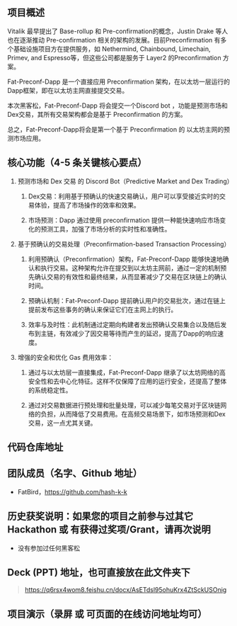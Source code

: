 ## 项目概述

Vitalik 最早提出了 Base-rollup 和 Pre-confirmation的概念，Justin Drake 等人也在逐渐推动 Pre-confirmation 相关的架构的发展。目前Preconfirmation 有多个基础设施项目方在提供服务，如 Nethermind, Chainbound, Limechain, Primev, and Espresso等，但这些公司都是服务于 Layer2 的Preconfirmation 方案。

Fat-Preconf-Dapp 是一个直接应用 Preconfirmation 架构，在以太坊一层运行的Dapp框架，即在以太坊主网直接提交交易。

本次黑客松，Fat-Preconf-Dapp 将会提交一个Discord bot ，功能是预测市场和Dex交易，其所有交易架构都会是基于 Preconfirmation 的方案。

总之，Fat-Preconf-Dapp将会是第一个基于 Preconfirmation 的 以太坊主网的预测市场应用。

## 核心功能（4-5 条关键核心要点）

  

1. 预测市场和 Dex 交易 的 Discord Bot（Predictive Market and Dex Trading）
    
    1. Dex交易：利用基于预确认的快速交易确认，用户可以享受接近实时的交易体验，提高了市场操作的效率和效果。
        
    2. 市场预测：Dapp 通过使用 preconfirmation 提供一种能快速响应市场变化的预测工具，加强了市场分析的实时性和准确性。
        
2. 基于预确认的交易处理（Preconfirmation-based Transaction Processing）
    
    1. 利用预确认（Preconfirmation）架构，Fat-Preconf-Dapp 能够快速地确认和执行交易。这种架构允许在提交到以太坊主网前，通过一定的机制预先确认交易的有效性和最终结果，从而显著减少了交易在区块链上的确认时间。
        
    2. 预确认机制：Fat-Preconf-Dapp 提前确认用户的交易批次，通过在链上提前发布这些事务的确认来保证它们在主网上的执行。
        
    3. 效率与及时性：此机制通过定期向构建者发出预确认交易集合以及随后发布到主链，有效减少了因交易等待而产生的延迟，提高了Dapp的响应速度。
        
3. 增强的安全和优化 Gas 费用效率：
    
    1. 通过与以太坊层一直接集成，Fat-Preconf-Dapp 继承了以太坊网络的高安全性和去中心化特征。这样不仅保障了应用的运行安全，还提高了整体的系统稳定性。
        
    2. 通过对交易数据进行预处理和批量处理，可以减少每笔交易对于区块链网络的负担，从而降低了交易费用。在高频交易场景下，如市场预测和Dex交易，这一点尤其关键。

## 代码仓库地址



## 团队成员（名字、Github 地址）

* FatBird，https://github.com/hash-k-k


## 历史获奖说明：如果您的项目之前参与过其它 Hackathon 或 有获得过奖项/Grant，请再次说明

* 没有参加过任何黑客松

## Deck (PPT) 地址，也可直接放在此文件夹下

> https://q6rsx4wom8.feishu.cn/docx/AsETdsl95ohuKrx4ZtSckUSOnig

## 项目演示（录屏 或 可页面的在线访问地址均可）

> 

